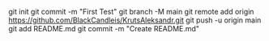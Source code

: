 git init
git commit -m "First Test"
git branch -M main
git remote add origin https://github.com/BlackCandleis/KrutsAleksandr.git
git push -u origin main
git add README.md
git commit -m "Create README.md"

